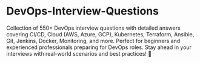 # DevOps-Interview-Questions
Collection of 550+ DevOps interview questions with detailed answers covering CI/CD, Cloud (AWS, Azure, GCP), Kubernetes, Terraform, Ansible, Git, Jenkins, Docker, Monitoring, and more. Perfect for beginners and experienced professionals preparing for DevOps roles. Stay ahead in your interviews with real-world scenarios and best practices! 🌟
